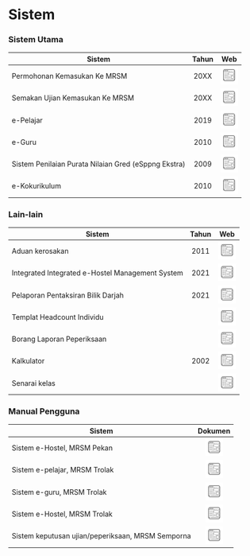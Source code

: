 # Sistem

### Sistem Utama

| Sistem | Tahun | Web |
|-------------|:------:|:------------:|
| Permohonan Kemasukan Ke MRSM | 20XX | <a href=""><img src="website.png"></a> |
| Semakan Ujian Kemasukan Ke MRSM | 20XX | <a href="https://mrsm.mara.gov.my/MARATawaranf1/frmLoginSemakanF1.aspx"><img src="website.png"></a> |
| e-Pelajar | 2019 | <a href="http://www.mrsmkotakinabalu.edu.my/epelajar/login.asp"><img src="website.png"></a> |
| e-Guru | 2010 | <a href="http://www.mrsmsemporna.edu.my/skoq/contents/Loginguru.asp"><img src="website.png"></a> |
| Sistem Penilaian Purata Nilaian Gred (eSppng Ekstra) | 2009 | <a href="https://uppmmrsmlangkawi.com/esppng"><img src="website.png"></a> |
| e-Kokurikulum | 2010 | <a href="http://www.mrsmserting.com/SKOQ/Contents/loginKoq.asp"><img src="website.png"></a> |

### Lain-lain

| Sistem                                           | Tahun | Web |
|--------------------------------------------------|:------:|:------------:|
| Aduan kerosakan | 2011 |<a href="https://mrsmict.wixsite.com/mrsmkkmaintainance/aduan-kerosakkan"><img src="website.png"></a> |
| Integrated Integrated e-Hostel Management System | 2021 |<a href="http://e-hostel.net/trans_hostel"><img src="website.png"></a> |
| Pelaporan Pentaksiran  Bilik Darjah  | 2021 |<a href="https://mylink.la/nurmujahadah02"><img src="website.png"></a> |
| Templat Headcount Individu  |  |<a href="https://maranet-my.sharepoint.com/:x:/g/personal/joespenzal_mara_gov_my/EfRb-OhMT8hFqlBPfSu8GZ4BpVBxAzzcNXAz_KWWl_VyFw?e=FqpV7A"><img src="website.png"></a> |
| Borang Laporan Peperiksaan |  |<a href="http://examreportofficialuppmlgg168.uppmlgg.com/index.asp"><img src="website.png"></a> |
| Kalkulator | 2002 |<a href="http://kalkulatorpng4mrsm.uppmlgg.com/calculatorPNGatas.asp"><img src="website.png"></a> |
| Senarai kelas |  |<a href="http://www.uppmlgg.com/senaraikelas.html"><img src="website.png"></a> |


### Manual Pengguna
| Sistem                                           | Dokumen |
|--------------------------------------------------|:------------:|
| Sistem e-Hostel, MRSM Pekan | <a href="http://tar.mrsm.edu.my/data/pelajar/asrama/borang-pb.pdf"><img src="website.png"></a> |
| Sistem e-pelajar, MRSM Trolak | <a href="material/epelajar.pdf"><img src="website.png"></a> |
| Sistem e-guru, MRSM Trolak | <a href="material/eguru.pdf"><img src="website.png"></a> |
| Sistem e-Hostel, MRSM Trolak | <a href="material/E-HOSTEL.pdf"><img src="website.png"></a> |
| Sistem keputusan ujian/peperiksaan, MRSM Semporna | <a href="material/E-HOSTEL.pdf"><img src="website.png"></a> |
